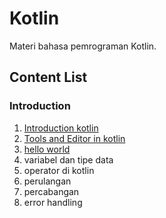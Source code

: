 # Kotlin

Materi bahasa pemrograman Kotlin.

## Content List

### Introduction

1. [Introduction kotlin](./01-introduction-kotlin.md)
2. [Tools and Editor in kotlin](./02-Tools-and-Editor-Kotlin.md)
3. [hello world](./03-hello-world.md)
4. variabel dan tipe data
5. operator di kotlin
6. perulangan
7. percabangan
8. error handling

